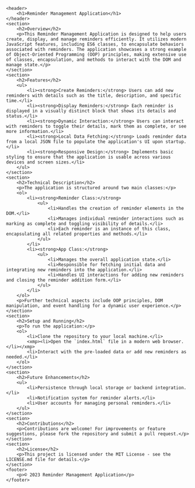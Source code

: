     <header>
        <h1>Reminder Management Application</h1>
    </header>
    <section>
        <h2>Overview</h2>
        <p>This Reminder Management Application is designed to help users create, display, and manage reminders efficiently. It utilizes modern JavaScript features, including ES6 classes, to encapsulate behaviors associated with reminders. The application showcases a strong example of Object-Oriented Programming (OOP) principles, making extensive use of classes, encapsulation, and methods to interact with the DOM and manage state.</p>
    </section>
    <section>
        <h2>Features</h2>
        <ul>
            <li><strong>Create Reminders:</strong> Users can add new reminders with details such as the title, description, and specific time.</li>
            <li><strong>Display Reminders:</strong> Each reminder is displayed in a visually distinct block that shows its details and status.</li>
            <li><strong>Dynamic Interaction:</strong> Users can interact with reminders to toggle their details, mark them as complete, or see more information.</li>
            <li><strong>Local Data Fetching:</strong> Loads reminder data from a local JSON file to populate the application's UI upon startup.</li>
            <li><strong>Responsive Design:</strong> Implements basic styling to ensure that the application is usable across various devices and screen sizes.</li>
        </ul>
    </section>
    <section>
        <h2>Technical Description</h2>
        <p>The application is structured around two main classes:</p>
        <ol>
            <li><strong>Reminder Class:</strong>
                <ul>
                    <li>Handles the creation of reminder elements in the DOM.</li>
                    <li>Manages individual reminder interactions such as marking as complete and toggling visibility of details.</li>
                    <li>Each reminder is an instance of this class, encapsulating all related properties and methods.</li>
                </ul>
            </li>
            <li><strong>App Class:</strong>
                <ul>
                    <li>Manages the overall application state.</li>
                    <li>Responsible for fetching initial data and integrating new reminders into the application.</li>
                    <li>Handles UI interactions for adding new reminders and closing the reminder addition form.</li>
                </ul>
            </li>
        </ol>
        <p>Further technical aspects include OOP principles, DOM manipulation, and event handling for a dynamic user experience.</p>
    </section>
    <section>
        <h2>Setup and Running</h2>
        <p>To run the application:</p>
        <ol>
            <li>Clone the repository to your local machine.</li>
            <xmp><li>Open the `index.html` file in a modern web browser.</li></xmp>
            <li>Interact with the pre-loaded data or add new reminders as needed.</li>
        </ol>
    </section>
    <section>
        <h2>Future Enhancements</h2>
        <ul>
            <li>Persistence through local storage or backend integration.</li>
            <li>Notification system for reminder alerts.</li>
            <li>User accounts for managing personal reminders.</li>
        </ul>
    </section>
    <section>
        <h2>Contributions</h2>
        <p>Contributions are welcome! For improvements or feature suggestions, please fork the repository and submit a pull request.</p>
    </section>
    <section>
        <h2>License</h2>
        <p>This project is licensed under the MIT License - see the LICENSE.md file for details.</p>
    </section>
    <footer>
        <p>© 2023 Reminder Management Application</p>
    </footer>
